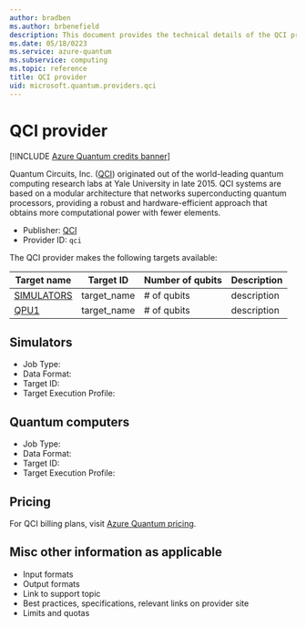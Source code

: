 ```yaml
---
author: bradben
ms.author: brbenefield
description: This document provides the technical details of the QCI provider 
ms.date: 05/18/0223
ms.service: azure-quantum
ms.subservice: computing
ms.topic: reference
title: QCI provider    
uid: microsoft.quantum.providers.qci    
---
```


# QCI provider

[!INCLUDE [Azure Quantum credits banner](includes/azure-quantum-credits.md)]

Quantum Circuits, Inc. ([QCI](https://quantumcircuits.com/)) originated out of the world-leading quantum computing research labs at Yale University in late 2015. QCI systems are based on a modular architecture that networks superconducting quantum processors, providing a robust and hardware-efficient approach that obtains more computational power with fewer elements.  

- Publisher: [QCI](https://quantumcircuits.com/)
- Provider ID: `qci`

The QCI provider makes the following targets available:

|Target name| Target ID|Number of qubits | Description |
|---|---|---|---|
|[SIMULATORS](#simulators) | target_name | # of qubits | description |
|[QPU1](#quantum-computers) | target_name | # of qubits | description |

## Simulators

<!-- SEE EXISTING PROVIDER DOCS FOR EXAMPLES -->

- Job Type:
- Data Format:
- Target ID:
- Target Execution Profile:

## Quantum computers

<!-- SEE EXISTING PROVIDER DOCS FOR EXAMPLES -->

- Job Type:
- Data Format:
- Target ID:
- Target Execution Profile:

## Pricing

For QCI billing plans, visit [Azure Quantum pricing](xref:microsoft.quantum.providers-pricing#qci).

## Misc other information as applicable

<!-- SEE EXISTING PROVIDER DOCS FOR EXAMPLES -->

- Input formats
- Output formats
- Link to support topic
- Best practices, specifications, relevant links on provider site
- Limits and quotas
